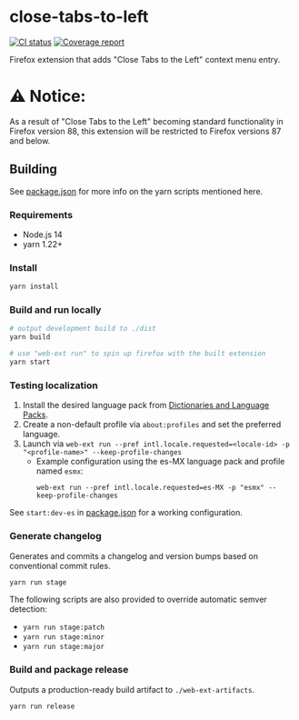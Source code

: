 # close-tabs-to-left
<p align="left">
  <a href="https://github.com/ParkerM/close-tabs-to-left/actions"><img alt="CI status" src="https://github.com/ParkerM/close-tabs-to-left/workflows/CI/badge.svg"></a>
  <a href="https://parkerm.github.io/close-tabs-to-left/coverage"><img alt="Coverage report" src="https://parkerm.github.io/close-tabs-to-left/coverage/badge.svg"></a>
</p>

Firefox extension that adds "Close Tabs to the Left" context menu entry.

# ⚠ Notice:
As a result of "Close Tabs to the Left" becoming standard functionality in Firefox version 88,
this extension will be restricted to Firefox versions 87 and below.

## Building
See [package.json](./package.json) for more info on the yarn scripts mentioned here.

### Requirements
- Node.js 14
- yarn 1.22+

### Install
```bash
yarn install
```

### Build and run locally
```bash
# output development build to ./dist
yarn build

# use "web-ext run" to spin up firefox with the built extension 
yarn start
```

### Testing localization
1. Install the desired language pack from
[Dictionaries and Language Packs](https://addons.mozilla.org/en-US/firefox/language-tools/).
1. Create a non-default profile via `about:profiles` and set the preferred language.
1. Launch via `web-ext run --pref intl.locale.requested=<locale-id> -p "<profile-name>" --keep-profile-changes`
    * Example configuration using the es-MX language pack and profile named `esmx`:
      ```
      web-ext run --pref intl.locale.requested=es-MX -p "esmx" --keep-profile-changes
      ```
See `start:dev-es` in [package.json](./package.json) for a working configuration.

### Generate changelog
Generates and commits a changelog and version bumps based on conventional commit rules.

```bash
yarn run stage
```

The following scripts are also provided to override automatic semver detection:
 * `yarn run stage:patch`
 * `yarn run stage:minor`
 * `yarn run stage:major`

### Build and package release
Outputs a production-ready build artifact to `./web-ext-artifacts`.

```bash
yarn run release
```
